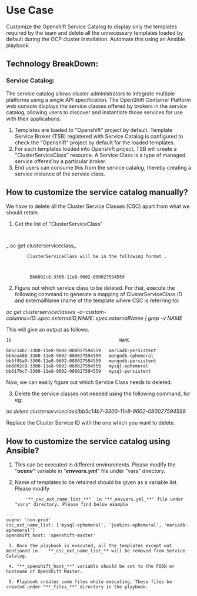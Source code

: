# Use Case

Customize the Openshift Service Catalog to display only the templates required by the team and delete all the unnecessary templates loaded by default during the OCP cluster installation. Automate this using an Ansible playbook. 


## Technology BreakDown:


### Service Catalog:

The service catalog allows cluster administrators to integrate multiple platforms using a single API specification. The OpenShift Container Platform web console displays the service classes offered by brokers in the service catalog, allowing users to discover and instantiate those services for use with their applications.



1.   Templates are loaded to "Openshift" project by default. Template Service Broker (TSB) registered with  Service Catalog is configured to check the "Openshift" project by default for the loaded templates. 
1.  For each templates loaded into Openshift project, TSB will create a "ClusterServiceClass" resource. A Service Class is a type of managed service offered by a particular broker.
1.  End users can consume this from the service catalog, thereby creating a service instance of the service class.


## How to customize the service catalog manually?

We have to delete all the Cluster Service Classes (CSC) apart from what we should retain.



1.  Get the list of "ClusterServiceClass"

                   _ _

_             oc get clusterserviceclass_

       

            ClusterServiceClass will be in the following format .

       

             Bb6092c8-3300-11e8-9602-080027594559

  2.   Figure out which service class to be deleted. For that, execute the following command to generate a mapping of ClusterServiceClass ID and externalName (name of the template  where CSC is referring to)

_oc get clusterserviceclasses     -o=custom-columns=ID:.spec.externalID,NAME:.spec.externalName | grep -v NAME_

This will give an output as follows.

      


```
ID                                         NAME                                                                 

bb5c14b7-3300-11e8-9602-080027594559   mariadb-persistent
bb5ea480-3300-11e8-9602-080027594559   mongodb-ephemeral
bb5f95a0-3300-11e8-9602-080027594559   mongodb-persistent
bb6092c8-3300-11e8-9602-080027594559   mysql-ephemeral
bb617bc7-3300-11e8-9602-080027594559   mysql-persistent
```


Now, we can easily figure out which Service Class needs to deleted.

3.  Delete the service classes not needed using the following command, for eg:

   _oc delete clusterserviceclass/bb5c14b7-3300-11e8-9602-080027594559_

Replace the Cluster Service ID with the one which you want to delete.


## How to customize the service catalog using Ansible?



1.  This can be executed in different environments. Please modify the "**_ocenv"_** variable in "**_envvars.yml_**" file under "vars" directory.
1.  Name of templates to be retained should be given as a variable list. Please modify 

            '**_csc_ext_name_list_**"  in "**_envvars.yml_**" file under "vars" directory. Please find below example   


```
---
ocenv: 'non-prod'
csc_ext_name_list: ['mysql-ephemeral', 'jenkins-ephemeral', 'mariadb-ephemeral']
openshift_host: 'openshift-master'
```


 

     3. Once the playbook is executed, all the templates except wat mentioned in    **_csc_ext_name_list_** will be removed from Service Catalog.

     4. "**_openshift_host_**" variable should be set to the FQDN or hostname of OpenShift Master.

     5. Playbook creates some files while executing. These files be created under "**_files_**" directory in the playbook.
